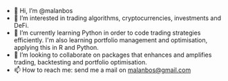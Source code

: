 - 👋 Hi, I’m @malanbos
- 👀 I’m interested in trading algorithms, cryptocurrencies, investments and DeFi.
- 🌱 I’m currently learning Python in order to code trading strategies efficiently.  I'm also learning portfolio management and optimisation, applying this in R and Python.
- 💞️ I’m looking to collaborate on packages that enhances and amplifies trading, backtesting and portfolio optimisation.
- 📫 How to reach me: send me a mail on malanbos@gmail.com

<!---
malanbos/malanbos is a ✨ special ✨ repository because its `README.md` (this file) appears on your GitHub profile.
You can click the Preview link to take a look at your changes.
--->
